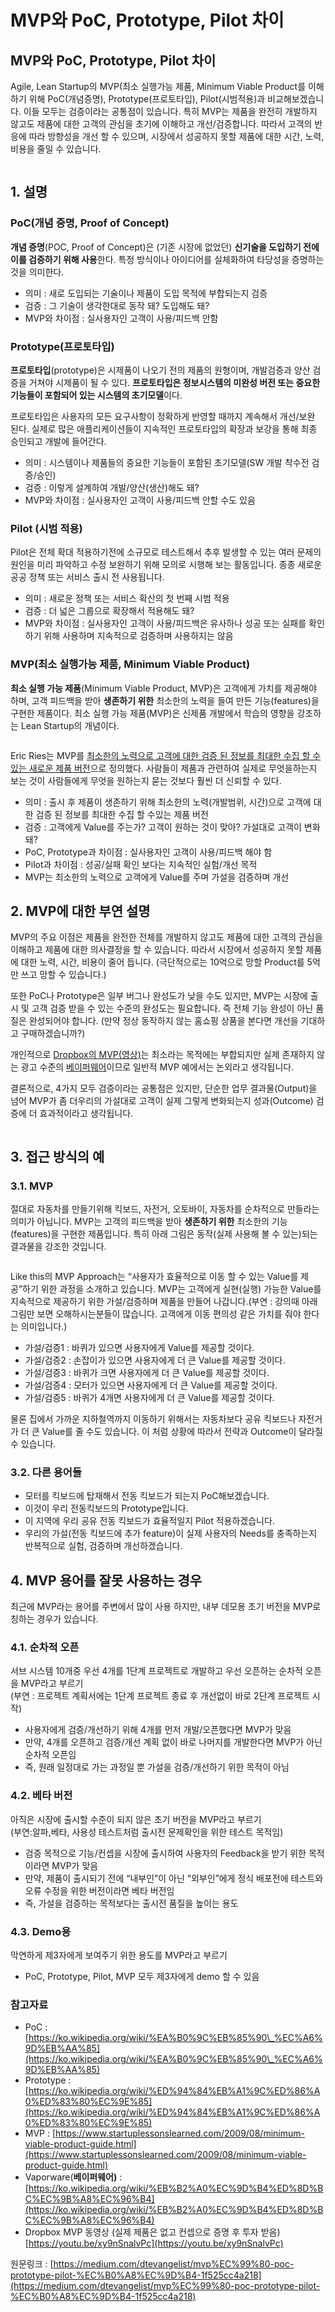 # MVP와 PoC, Prototype, Pilot 차이

## MVP와 PoC, Prototype, Pilot 차이 <a href="#1f42" id="1f42"></a>

Agile, Lean Startup의 MVP(최소 실행가능 제품, Minimum Viable Product를 이해하기 위해 PoC(개념증명), Prototype(프로토타입), Pilot(시범적용)과 비교해보겠습니다. 이들 모두는 검증이라는 공통점이 있습니다. 특히 MVP는 제품을 완전히 개발하지 않고도 제품에 대한 고객의 관심을 초기에 이해하고 개선/검증합니다. 따라서 고객의 반응에 따라 방향성을 개선 할 수 있으며, 시장에서 성공하지 못할 제품에 대한 시간, 노력, 비용을 줄일 수 있습니다.

<figure><img src="../../.gitbook/assets/image (1) (1).png" alt=""><figcaption></figcaption></figure>

## 1. 설명 <a href="#e0a9" id="e0a9"></a>

### PoC(개념 증명, Proof of Concept) <a href="#74dd" id="74dd"></a>

**개념 증명**(POC, Proof of Concept)은 (기존 시장에 없었던) **신기술을 도입하기 전에 이를 검증하기 위해 사용**한다. 특정 방식이나 아이디어를 실체화하여 타당성을 증명하는 것을 의미한다.

* 의미 : 새로 도입되는 기술이나 제품이 도입 목적에 부합되는지 검증
* 검증 : 그 기술이 생각한대로 동작 돼? 도입해도 돼?
* MVP와 차이점 : 실사용자인 고객이 사용/피드백 안함

### Prototype(프로토타입) <a href="#09b5" id="09b5"></a>

**프로토타입**(prototype)은 시제품이 나오기 전의 제품의 원형이며, 개발검증과 양산 검증을 거쳐야 시제품이 될 수 있다. **프로토타입은 정보시스템의 미완성 버전 또는 중요한 기능들이 포함되어 있는 시스템의 초기모델**이다.

프로토타입은 사용자의 모든 요구사항이 정확하게 반영할 때까지 계속해서 개선/보완 된다. 실제로 많은 애플리케이션들이 지속적인 프로토타입의 확장과 보강을 통해 최종 승인되고 개발에 들어간다.

* 의미 : 시스템이나 제품들의 중요한 기능들이 포함된 초기모델(SW 개발 착수전 검증/승인)
* 검증 : 이렇게 설계하여 개발/양산(생산)해도 돼?
* MVP와 차이점 : 실사용자인 고객이 사용/피드백 안할 수도 있음

### Pilot (시범 적용) <a href="#3131" id="3131"></a>

Pilot은 전체 확대 적용하기전에 소규모로 테스트해서 추후 발생할 수 있는 여러 문제의 원인을 미리 파악하고 수정 보완하기 위해 모의로 시행해 보는 활동입니다. 종종 새로운 공공 정책 또는 서비스 출시 전 사용됩니다.

* 의미 : 새로운 정책 또는 서비스 확산의 첫 번째 시범 적용
* 검증 : 더 넓은 그룹으로 확장해서 적용해도 돼?
* MVP와 차이점 : 실사용자인 고객이 사용/피드백은 유사하나 성공 또는 실패를 확인하기 위해 사용하며 지속적으로 검증하며 사용하지는 않음

### MVP(최소 실행가능 제품, Minimum Viable Product) <a href="#4499" id="4499"></a>

**최소 실행 가능 제품**(Minimum Viable Product, MVP)은 고객에게 가치를 제공해야 하며, 고객 피드백을 받아 **생존하기 위한** 최소한의 노력을 들여 만든 기능(features)을 구현한 제품이다. 최소 실행 가능 제품(MVP)은 신제품 개발에서 학습의 영향을 강조하는 Lean Startup의 개념이다.

<figure><img src="../../.gitbook/assets/image (2).png" alt=""><figcaption></figcaption></figure>

Eric Ries는 MVP를 [최소한의 노력으로 고객에 대한 검증 된 정보를 최대한 수집 할 수있는 새로운 제품 버전](http://www.startuplessonslearned.com/2009/08/minimum-viable-product-guide.html)으로 정의했다. 사람들이 제품과 관련하여 실제로 무엇을하는지 보는 것이 사람들에게 무엇을 원하는지 묻는 것보다 훨씬 더 신뢰할 수 있다.

* 의미 : 출시 후 제품이 생존하기 위해 최소한의 노력(개발범위, 시간)으로 고객에 대한 검증 된 정보를 최대한 수집 할 수있는 제품 버전
* 검증 : 고객에게 Value를 주는가? 고객이 원하는 것이 맞아? 가설대로 고객이 변화 돼?
* PoC, Prototype과 차이점 : 실사용자인 고객이 사용/피드백 해야 함
* Pilot과 차이점 : 성공/실패 확인 보다는 지속적인 실험/개선 목적
* MVP는 최소한의 노력으로 고객에게 Value를 주며 가설을 검증하며 개선

## 2. MVP에 대한 부연 설명 <a href="#fc48" id="fc48"></a>

MVP의 주요 이점은 제품을 완전한 전체를 개발하지 않고도 제품에 대한 고객의 관심을 이해하고 제품에 대한 의사결정을 할 수 있습니다. 따라서 시장에서 성공하지 못할 제품에 대한 노력, 시간, 비용이 줄어 듭니다. (극단적으로는 10억으로 망할 Product를 5억만 쓰고 망할 수 있습니다.)

또한 PoC나 Prototype은 일부 버그나 완성도가 낮을 수도 있지만, MVP는 시장에 출시 및 고객 검증 받을 수 있는 수준의 완성도는 필요합니다. 즉 전체 기능 완성이 아닌 품질은 완성되어야 합니다. (만약 정상 동작하지 않는 홈쇼핑 상품을 본다면 개선을 기대하고 구매하겠습니까?)

개인적으로 [Dropbox의 MVP(영상)](https://youtu.be/xy9nSnalvPc)는 최소라는 목적에는 부합되지만 실제 존재하지 않는 광고 수준의 [베이퍼웨어](https://ko.wikipedia.org/wiki/%EB%B2%A0%EC%9D%B4%ED%8D%BC%EC%9B%A8%EC%96%B4)이므로 일반적 MVP 예에서는 논외라고 생각됩니다.

결론적으로, 4가지 모두 검증이라는 공통점은 있지만, 단순한 업무 결과물(Output)을 넘어 MVP가 좀 더우리의 가설대로 고객이 실제 그렇게 변화되는지 성과(Outcome) 검증에 더 효과적이라고 생각됩니다.

<figure><img src="../../.gitbook/assets/image (1) (1) (1).png" alt=""><figcaption></figcaption></figure>

## 3. 접근 방식의 예 <a href="#db56" id="db56"></a>

### 3.1. MVP <a href="#5fcb" id="5fcb"></a>

절대로 자동차를 만들기위해 킥보드, 자전거, 오토바이, 자동차를 순차적으로 만들라는 의미가 아닙니다. MVP는 고객의 피드백을 받아 **생존하기 위한** 최소한의 기능(features)을 구현한 제품입니다. 특히 아래 그림은 동작(실제 사용해 볼 수 있는)되는 결과물을 강조한 것입니다.

<figure><img src="../../.gitbook/assets/image (3).png" alt=""><figcaption></figcaption></figure>

Like this의 MVP Approach는 “사용자가 효율적으로 이동 할 수 있는 Value를 제공”하기 위한 과정을 소개하고 있습니다. MVP는 고객에게 실현(실행) 가능한 Value를 지속적으로 제공하기 위한 가설/검증하며 제품을 만들어 나갑니다.(부연 : 강의때 아래 그림만 보면 오해하시는분들이 많습니다. 고객에게 이동 편의성 같은 가치를 줘야 한다는 의미입니다.)

* 가설/검증1 : 바퀴가 있으면 사용자에게 Value를 제공할 것이다.
* 가설/검증2 : 손잡이가 있으면 사용자에게 더 큰 Value를 제공할 것이다.
* 가설/검증3 : 바퀴가 크면 사용자에게 더 큰 Value를 제공할 것이다.
* 가설/검증4 : 모터가 있으면 사용자에게 더 큰 Value를 제공할 것이다.
* 가설/검증5 : 바퀴가 4개면 사용자에게 더 큰 Value를 제공할 것이다.

물론 집에서 가까운 지하철역까지 이동하기 위해서는 자동차보다 공유 킥보드나 자전거가 더 큰 Value를 줄 수도 있습니다. 이 처럼 상황에 따라서 전략과 Outcome이 달라질 수 있습니다.

### 3.2. 다른 용어들 <a href="#ce9c" id="ce9c"></a>

* 모터를 킥보드에 탑재해서 전동 킥보드가 되는지 PoC해보겠습니다.
* 이것이 우리 전동킥보드의 Prototype입니다.
* 이 지역에 우리 공유 전동 킥보드가 효율적일지 Pilot 적용하겠습니다.
* 우리의 가설(전동 킥보드에 추가 feature)이 실제 사용자의 Needs를 충족하는지 반복적으로 실험, 검증하며 개선하겠습니다.

## 4. MVP 용어를 잘못 사용하는 경우 <a href="#aeaf" id="aeaf"></a>

최근에 MVP라는 용어를 주변에서 많이 사용 하지만, 내부 데모용 초기 버전을 MVP로 칭하는 경우가 있습니다.

### 4.1. 순차적 오픈 <a href="#47e9" id="47e9"></a>

서브 시스템 10개중 우선 4개를 1단계 프로젝트로 개발하고 우선 오픈하는 순차적 오픈을 MVP라고 부르기\
(부연 : 프로젝트 계획서에는 1단계 프로젝트 종료 후 개선없이 바로 2단계 프로젝트 시작)

* 사용자에게 검증/개선하기 위해 4개를 먼저 개발/오픈했다면 MVP가 맞음
* 만약, 4개를 오픈하고 검증/개선 계획 없이 바로 나머지를 개발한다면 MVP가 아닌 순차적 오픈임
* 즉, 원래 일정대로 가는 과정일 뿐 가설을 검증/개선하기 위한 목적이 아님

### 4.2. 베타 버전 <a href="#3551" id="3551"></a>

아직은 시장에 출시할 수준이 되지 않은 초기 버전을 MVP라고 부르기\
(부연:알파,베타, 사용성 테스트처럼 출시전 문제확인을 위한 테스트 목적임)

* 검증 목적으로 기능/컨셉을 시장에 출시하여 사용자의 Feedback을 받기 위한 목적이라면 MVP가 맞음
* 만약, 제품이 출시되기 전에 “내부인”이 아닌 “외부인”에게 정식 배포전에 테스트와 오류 수정을 위한 버전이라면 베타 버전임
* 즉, 가설을 검증하는 목적보다는 출시전 품질을 높이는 용도

### 4.3. Demo용 <a href="#7e3e" id="7e3e"></a>

막연하게 제3자에게 보여주기 위한 용도를 MVP라고 부르기

* PoC, Prototype, Pilot, MVP 모두 제3자에게 demo 할 수 있음

### 참고자료 <a href="#85c1" id="85c1"></a>

* PoC : [https://ko.wikipedia.org/wiki/%EA%B0%9C%EB%85%90\_%EC%A6%9D%EB%AA%85](https://ko.wikipedia.org/wiki/%EA%B0%9C%EB%85%90\_%EC%A6%9D%EB%AA%85)
* Prototype : [https://ko.wikipedia.org/wiki/%ED%94%84%EB%A1%9C%ED%86%A0%ED%83%80%EC%9E%85](https://ko.wikipedia.org/wiki/%ED%94%84%EB%A1%9C%ED%86%A0%ED%83%80%EC%9E%85)
* MVP : [https://www.startuplessonslearned.com/2009/08/minimum-viable-product-guide.html](https://www.startuplessonslearned.com/2009/08/minimum-viable-product-guide.html)
* Vaporware(**베이퍼웨어)** : [https://ko.wikipedia.org/wiki/%EB%B2%A0%EC%9D%B4%ED%8D%BC%EC%9B%A8%EC%96%B4](https://ko.wikipedia.org/wiki/%EB%B2%A0%EC%9D%B4%ED%8D%BC%EC%9B%A8%EC%96%B4)
* Dropbox MVP 동영상 (실제 제품은 없고 컨셉으로 증명 후 투자 받음) [https://youtu.be/xy9nSnalvPc](https://youtu.be/xy9nSnalvPc)

원문링크 : [https://medium.com/dtevangelist/mvp%EC%99%80-poc-prototype-pilot-%EC%B0%A8%EC%9D%B4-1f525cc4a218](https://medium.com/dtevangelist/mvp%EC%99%80-poc-prototype-pilot-%EC%B0%A8%EC%9D%B4-1f525cc4a218)
